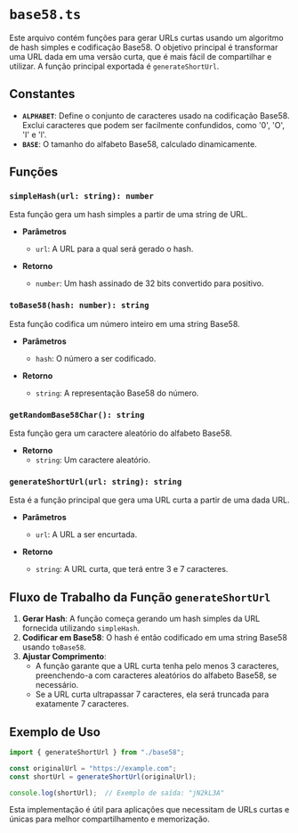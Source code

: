 # `base58.ts`

Este arquivo contém funções para gerar URLs curtas usando um algoritmo de hash simples e codificação Base58. O objetivo principal é transformar uma URL dada em uma versão curta, que é mais fácil de compartilhar e utilizar. A função principal exportada é `generateShortUrl`.

## Constantes

- **`ALPHABET`**: Define o conjunto de caracteres usado na codificação Base58. Exclui caracteres que podem ser facilmente confundidos, como '0', 'O', 'I' e 'l'.
- **`BASE`**: O tamanho do alfabeto Base58, calculado dinamicamente.

## Funções

### `simpleHash(url: string): number`

Esta função gera um hash simples a partir de uma string de URL.

- **Parâmetros**
  - `url`: A URL para a qual será gerado o hash.

- **Retorno**
  - `number`: Um hash assinado de 32 bits convertido para positivo.

### `toBase58(hash: number): string`

Esta função codifica um número inteiro em uma string Base58.

- **Parâmetros**
  - `hash`: O número a ser codificado.

- **Retorno**
  - `string`: A representação Base58 do número.

### `getRandomBase58Char(): string`

Esta função gera um caractere aleatório do alfabeto Base58.

- **Retorno**
  - `string`: Um caractere aleatório.

### `generateShortUrl(url: string): string`

Esta é a função principal que gera uma URL curta a partir de uma dada URL.

- **Parâmetros**
  - `url`: A URL a ser encurtada.

- **Retorno**
  - `string`: A URL curta, que terá entre 3 e 7 caracteres.

## Fluxo de Trabalho da Função `generateShortUrl`

1. **Gerar Hash**: A função começa gerando um hash simples da URL fornecida utilizando `simpleHash`.
2. **Codificar em Base58**: O hash é então codificado em uma string Base58 usando `toBase58`.
3. **Ajustar Comprimento**: 
    - A função garante que a URL curta tenha pelo menos 3 caracteres, preenchendo-a com caracteres aleatórios do alfabeto Base58, se necessário.
    - Se a URL curta ultrapassar 7 caracteres, ela será truncada para exatamente 7 caracteres.

## Exemplo de Uso

```typescript
import { generateShortUrl } from "./base58";

const originalUrl = "https://example.com";
const shortUrl = generateShortUrl(originalUrl);

console.log(shortUrl);  // Exemplo de saída: "jN2kL3A"
```

Esta implementação é útil para aplicações que necessitam de URLs curtas e únicas para melhor compartilhamento e memorização.